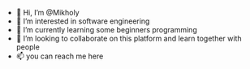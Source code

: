 - 👋 Hi, I’m @Mikholy
- 👀 I’m interested in software engineering
- 🌱 I’m currently learning some beginners programming 
- 💞️ I’m looking to collaborate on this platform and learn together with people
- 📫 you can reach me here

<!---
Mikholy/Mikholy is a ✨ special ✨ repository because its `README.md` (this file) appears on your GitHub profile.
You can click the Preview link to take a look at your changes.
--->
